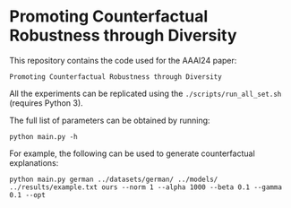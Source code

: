 # Promoting Counterfactual Robustness through Diversity


This repository contains the code used for the AAAI24 paper:

```
Promoting Counterfactual Robustness through Diversity
```

All the experiments can be replicated using the <code>./scripts/run_all_set.sh</code> (requires Python 3).


The full list of parameters can be obtained by running:

```
python main.py -h
```

For example, the following can be used to generate counterfactual explanations:

```
python main.py german ../datasets/german/ ../models/ ../results/example.txt ours --norm 1 --alpha 1000 --beta 0.1 --gamma 0.1 --opt
```

